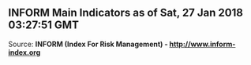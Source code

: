 ## INFORM Main Indicators as of Sat, 27 Jan 2018 03:27:51 GMT

Source: **INFORM (Index For Risk Management) - http://www.inform-index.org**
